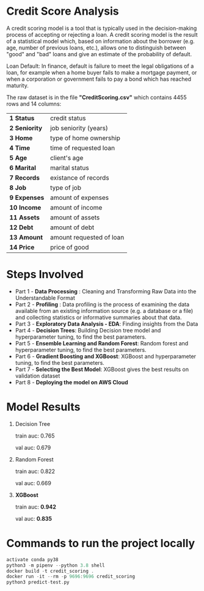 # Credit Score Analysis

A credit scoring model is a tool that is typically used in the decision-making process of accepting or rejecting a loan. A credit scoring model is the result of a statistical model which, based on information about the borrower (e.g. age, number of previous loans, etc.), allows one to distinguish between "good" and "bad" loans and give an estimate of the probability of default.

Loan Default: In finance, default is failure to meet the legal obligations of a loan, for example when a home buyer fails to make a mortgage payment, or when a corporation or government fails to pay a bond which has reached maturity.

The raw dataset is in the file **"CreditScoring.csv"** which contains 4455 rows and 14 columns:

<table>
<tbody>
<tr><td><b>1  Status</b></td> <td>credit status</td></tr>
<tr><td><b>2  Seniority</b></td> <td>job seniority (years)</td></tr>
<tr><td><b>3  Home</b></td> <td>type of home ownership</td></tr>
<tr><td><b>4  Time</b></td> <td>time of requested loan</td></tr>
<tr><td><b>5  Age</b></td> <td>client's age </td></tr>
<tr><td><b>6  Marital</b></td> <td>marital status </td></tr>
<tr><td><b>7  Records</b></td> <td>existance of records</td></tr>
<tr><td><b>8  Job</b></td> <td>type of job</td></tr>
<tr><td><b>9  Expenses</b></td> <td> amount of expenses</td></tr>
<tr><td><b>10 Income</b></td> <td> amount of income</td></tr>
<tr><td><b>11 Assets</b></td> <td> amount of assets</td></tr>
<tr><td><b>12 Debt</b></td> <td> amount of debt</td></tr>
<tr><td><b>13 Amount</b></td> <td> amount requested of loan</td></tr>
<tr><td><b>14 Price</b></td> <td> price of good</td></tr>
</tbody>
</table>

# Steps Involved

* Part 1 - **Data Processing** : Cleaning and Transforming Raw Data into the Understandable Format
* Part 2 - **Profiling** : Data profiling is the process of examining the data available from an existing information source (e.g. a database or a file) and collecting statistics or informative summaries about that data.
* Part 3 - **Exploratory Data Analysis - EDA**: Finding insights from the Data
* Part 4 - **Decision Trees**: Building Decision tree model and hyperparameter tuning, to find the best parameters.
* Part 5 - **Ensemble Learning and Random Forest**: Random forest and hyperparameter tuning, to find the best parameters.
* Part 6 - **Gradient Boosting and XGBoost**: XGBoost and hyperparameter tuning, to find the best parameters.
* Part 7 - **Selecting the Best Model**: XGBoost gives the best results on validation dataset
* Part 8 - **Deploying the model on AWS Cloud**

# Model Results

1. Decision Tree
  
    train auc:  0.765
  
    val auc:  0.679

2. Random Forest
  
    train auc:  0.822
  
    val auc:  0.669
    
3. **XGBoost**
  
    train auc:  **0.942**
  
    val auc:  **0.835**
    
# Commands to run the project locally

```scala
activate conda py38
python3 -m pipenv --python 3.8 shell 
docker build -t credit_scoring .
docker run -it --rm -p 9696:9696 credit_scoring
python3 predict-test.py
``` 
